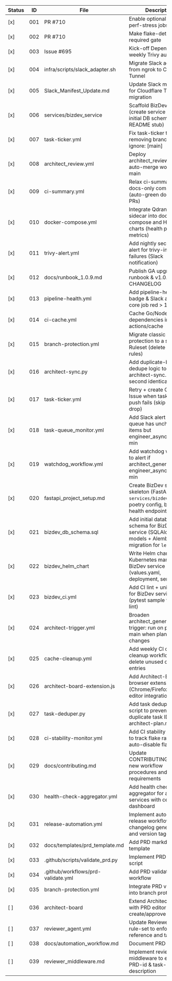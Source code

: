 | Status | ID  | File                                  | Description                                                                                      |
|--------|-----|-------------------------------------|--------------------------------------------------------------------------------------------------|
| [x]    | 001 | PR #710                             | Enable optional E2E & perf-stress jobs                                                           |
| [x]    | 002 | PR #710                             | Make flake-detector a required gate                                                              |
| [x]    | 003 | Issue #695                          | Kick-off Dependabot + weekly Trivy automation                                                    |
| [x]    | 004 | infra/scripts/slack_adapter.sh      | Migrate Slack adapter from ngrok to Cloudflare Tunnel                                            |
| [x]    | 005 | Slack_Manifest_Update.md            | Update Slack manifest for Cloudflare Tunnel migration                                            |
| [x]    | 006 | services/bizdev_service             | Scaffold BizDev agent (create service skeleton, initial DB schema, and README stub)              |
| [x]    | 007 | task-ticker.yml                     | Fix task-ticker trigger by removing branches-ignore: [main]                                      |
| [x]    | 008 | architect_review.yml                | Deploy architect_review.yml auto-merge workflow to main                                          |
| [x]    | 009 | ci-summary.yml                      | Relax ci-summary for docs-only commits (auto-green docs-only PRs)                                |
| [x]    | 010 | docker-compose.yml                  | Integrate Qdrant indexer sidecar into docker-compose and Helm charts (health probe, metrics)     |
| [x]    | 011 | trivy-alert.yml                     | Add nightly security CVE alert for trivy-image failures (Slack notification)                     |
| [x]    | 012 | docs/runbook_1.0.9.md               | Publish GA upgrade runbook & v1.0.9 CHANGELOG                                                    |
| [x]    | 013 | pipeline-health.yml                 | Add pipeline-health badge & Slack alert if any core job red > 1 hr                               |
| [x]    | 014 | ci-cache.yml                        | Cache Go/Node build dependencies in CI using actions/cache                                       |
| [x]    | 015 | branch-protection.yml               | Migrate classic branch protection to a single Ruleset (delete legacy rules)                      |
| [x]    | 016 | architect-sync.py                   | Add duplicate-bullet dedupe logic to architect-sync.py (skip second identical bullet)            |
| [x]    | 017 | task-ticker.yml                     | Retry + create GitHub Issue when task-ticker push fails (skip silent drop)                       |
| [x]    | 018 | task-queue_monitor.yml              | Add Slack alert if task-queue has unchecked items but engineer_async idle > 60 min               |
| [x]    | 019 | watchdog_workflow.yml               | Add watchdog workflow to alert if architect_generate or engineer_async red > 30 min              |
| [x]    | 020 | fastapi_project_setup.md            | Create BizDev service skeleton (FastAPI project `services/bizdev_service`, poetry config, basic health endpoint) |
| [x]    | 021 | bizdev_db_schema.sql                | Add initial database schema for BizDev service (SQLAlchemy models + Alembic migration for `leads` table) |
| [x]    | 022 | bizdev_helm_chart                   | Write Helm chart and Kubernetes manifests for BizDev service (values.yaml, deployment, service)  |
| [x]    | 023 | bizdev_ci.yml                       | Add CI lint + unit-test job for BizDev service (pytest sample test, ruff lint)                   |
| [x]    | 024 | architect-trigger.yml               | Broaden architect_generate trigger: run on push to main when planning/** changes                 |
| [x]    | 025 | cache-cleanup.yml                   | Add weekly CI cache cleanup workflow to delete unused cache entries                              |
| [x]    | 026 | architect-board-extension.js        | Add Architect-Board browser extension (Chrome/Firefox) for PRD editor integration                |
| [x]    | 027 | task-deduper.py                     | Add task deduplication script to prevent duplicate task IDs in architect-plan.md                 |
| [x]    | 028 | ci-stability-monitor.yml            | Add CI stability monitor to track flake rates and auto-disable flaky tests                       |
| [x]    | 029 | docs/contributing.md                | Update CONTRIBUTING.md with new workflow procedures and task-ID requirements                     |
| [x]    | 030 | health-check-aggregator.yml         | Add health check aggregator for all services with centralized dashboard                          |
| [x]    | 031 | release-automation.yml              | Implement automated release workflow with changelog generation and version tagging               |
| [x]    | 032 | docs/templates/prd_template.md      | Add PRD markdown template                                                                        |
| [x]    | 033 | .github/scripts/validate_prd.py     | Implement PRD validator script                                                                   |
| [x]    | 034 | .github/workflows/prd-validate.yml  | Add PRD validation workflow                                                                      |
| [x]   | 035 | branch-protection.yml               | Integrate PRD validation into branch protection                                                  |
| [ ]    | 036 | architect-board                     | Extend Architect-Board with PRD editor pane to create/approve PRDs                               |
| [ ]    | 037 | reviewer_agent.yml                  | Update Reviewer-agent rule-set to enforce PRD reference and task IDs                             |
| [ ]    | 038 | docs/automation_workflow.md         | Document PRD workflow                                                                            |
| [ ]    | 039 | reviewer_middleware.md              | Implement reviewer middleware to enforce PRD-id & task-id in PR description                      |
